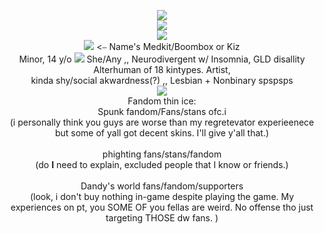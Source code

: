 <p align="center">
<img align="center" <[img src="https://encrypted-tbn0.gstatic.com/images?q=tbn:ANd9GcS0hz7jGQNrwFGwxxxAN-N4G2TaD-XRJsQdJA&s"]><br><img src="https://64.media.tumblr.com/c7512f441ccaa31f3ced29e821057b52/fc603296b3a6349f-ff/s400x600/ab69559959362240f912fc4ce1fc74065dffddaf.pnj">
<br><img src=="https://64.media.tumblr.com/f8c1307e6d3fa04193555074ca7d7795/d47cbd9515de273e-ce/s500x750/5d856a613a5399417ffa93f8aaa048f616055144.gif"><br><img src="https://64.media.tumblr.com/c929b948d317c8add0b05846ce3f1679/7d2bce6b62c2bc5b-77/s75x75_c1/ffc038a5617b899ccf46c3c3f96ae6e5243aebcd.gifv"<img src="https://64.media.tumblr.com/225e1f640a665a977f90f0c41619696a/b4a4905dbbf354a9-c6/s75x75_c1/d69c958530b246e2974b61e2da03d6c89bd72abf.gifv"> <⎯ Name's Medkit/Boombox or Kiz
<br> Minor, 14 y/o <img src="https://64.media.tumblr.com/8b19add3c44a2660c85607e158110718/e9b7ec37d0065de5-05/s75x75_c1/b2c904a32dd0f558a08d766a27f1485eb71a6c59.gifv">  She/Any ,, Neurodivergent  w/ Insomnia, GLD disallity <br> Alterhuman of 18 kintypes. Artist, <br></r> kinda shy/social akwardness(?) ,, Lesbian + Nonbinary spspsps <br>
<img src="https://64.media.tumblr.com/fd54eeb68956dc9d218ef67ae58b3b6e/b300aca228a735bf-83/s400x600/221077b12646140ae3a8611c80fb06357bab50be.pnj"><br>
Fandom thin ice:<br>Spunk fandom/Fans/stans ofc.i<br>(i personally think you guys are worse than my regretevator experieenece but some of yall got decent skins. I'll give y'all that.)<br><br> phighting fans/stans/fandom<br>(do <b>I</b> need to explain, excluded people that I know or friends.)<br><br>Dandy's world fans/fandom/supporters<br>(look, i don't buy nothing in-game despite playing the game. My experiences on pt, you SOME OF you fellas are weird. No offense tho just targeting THOSE dw fans. )
